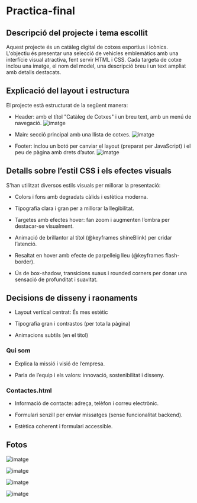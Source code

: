 # Practica-final

## Descripció del projecte i tema escollit

Aquest projecte és un catàleg digital de cotxes esportius i icònics. L'objectiu és presentar una selecció de vehicles emblemàtics amb una interfície visual atractiva, fent servir HTML i CSS. Cada targeta de cotxe inclou una imatge, el nom del model, una descripció breu i un text ampliat amb detalls destacats.

## Explicació del layout i estructura
El projecte està estructurat de la següent manera:

- Header: amb el títol "Catàleg de Cotxes" i un breu text, amb un menú de navegació.
![imatge](https://github.com/user-attachments/assets/f73741d1-6206-46a4-a8c4-ecf919ba31e0)

- Main: secció principal amb una llista de cotxes.
![imatge](https://github.com/user-attachments/assets/d5444d5e-6bf9-4710-98d6-41f5fc967c7d)

- Footer: inclou un botó per canviar el layout (preparat per JavaScript) i el peu de pàgina amb drets d’autor.
![imatge](https://github.com/user-attachments/assets/cb9713e7-d8b6-4233-9078-4e217fed5a9e)


## Detalls sobre l’estil CSS i els efectes visuals

S'han utilitzat diversos estils visuals per millorar la presentació:

- Colors i fons amb degradats càlids i estètica moderna.

- Tipografia clara i gran per a millorar la llegibilitat.

- Targetes amb efectes hover: fan zoom i augmenten l’ombra per destacar-se visualment.

- Animació de brillantor al títol (@keyframes shineBlink) per cridar l’atenció.

- Resaltat en hover amb efecte de parpelleig lleu (@keyframes flash-border).

- Ús de box-shadow, transicions suaus i rounded corners per donar una sensació de profunditat i suavitat.
    

## Decisions de disseny i raonaments

- Layout vertical centrat: És mes estétic 

- Tipografia gran i contrastos (per tota la pàgina)

- Animacions subtils (en el titol)


### Qui som

- Explica la missió i visió de l’empresa.

- Parla de l’equip i els valors: innovació, sostenibilitat i disseny.
    

### Contactes.html 

- Informació de contacte: adreça, telèfon i correu electrònic.

- Formulari senzill per enviar missatges (sense funcionalitat backend).

- Estètica coherent i formulari accessible.

## Fotos

![imatge](https://github.com/user-attachments/assets/5790fdc1-2b37-442b-8196-9c45f09f0507)

![imatge](https://github.com/user-attachments/assets/83bff636-7b1d-4d8c-a847-f3332a7cae2a)

![imatge](https://github.com/user-attachments/assets/6e5192b7-090f-4241-bca0-1d56db3cca49)

![imatge](https://github.com/user-attachments/assets/6e220179-bc9b-4f29-81ea-ce9da679d865)

